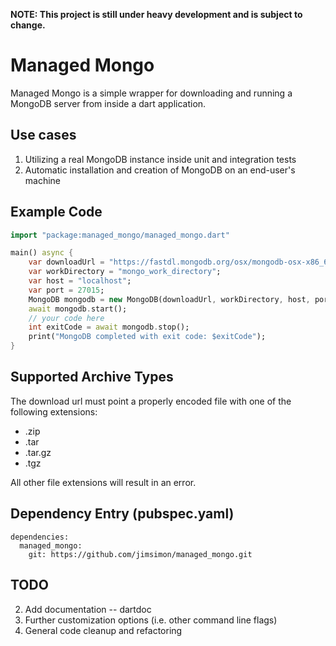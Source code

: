 **NOTE: This project is still under heavy development and is subject to change.**

Managed Mongo
=============

Managed Mongo is a simple wrapper for downloading and running a MongoDB server from inside a dart application.

Use cases
----------
1. Utilizing a real MongoDB instance inside unit and integration tests
2. Automatic installation and creation of MongoDB on an end-user's machine

Example Code
-------------
```dart
import "package:managed_mongo/managed_mongo.dart"

main() async {
    var downloadUrl = "https://fastdl.mongodb.org/osx/mongodb-osx-x86_64-2.6.5.tgz";
    var workDirectory = "mongo_work_directory";
    var host = "localhost";
    var port = 27015;
    MongoDB mongodb = new MongoDB(downloadUrl, workDirectory, host, port);
    await mongodb.start();
    // your code here
    int exitCode = await mongodb.stop();
    print("MongoDB completed with exit code: $exitCode");
}
```

Supported Archive Types
-----------------------
The download url must point a properly encoded file with one of the following extensions:

* .zip
* .tar
* .tar.gz
* .tgz

All other file extensions will result in an error.

Dependency Entry (pubspec.yaml)
----------------
```
dependencies:
  managed_mongo:
    git: https://github.com/jimsimon/managed_mongo.git
```

TODO
-----
2. Add documentation -- dartdoc
3. Further customization options (i.e. other command line flags)
4. General code cleanup and refactoring